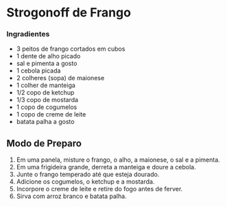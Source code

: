 # Strogonoff de Frango 

### Ingradientes

 - 3 peitos de frango cortados em cubos
 - 1 dente de alho picado
 - sal e pimenta a gosto
 - 1 cebola picada
 - 2 colheres (sopa) de maionese
 - 1 colher de manteiga
 - 1/2 copo de ketchup
 - 1/3 copo de mostarda
 - 1 copo de cogumelos
 - 1 copo de creme de leite
 - batata palha a gosto

## Modo de Preparo
 1. Em uma panela, misture o frango, o alho, a maionese, o sal e a pimenta.
 2. Em uma frigideira grande, derreta a manteiga e doure a cebola.
 3. Junte o frango temperado até que esteja dourado.
 4. Adicione os cogumelos, o ketchup e a mostarda.
 5. Incorpore o creme de leite e retire do fogo antes de ferver.
 6. Sirva com arroz branco e batata palha.
